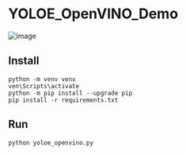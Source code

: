 # YOLOE_OpenVINO_Demo

![image](https://github.com/user-attachments/assets/8fcd323c-6a72-47aa-accd-26ed311b9b77)

## Install 
```
python -m venv venv
ven\Scripts\activate
python -m pip install --upgrade pip
pip install -r requirements.txt
```

## Run
```
python yoloe_openvino.py
```
